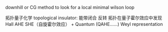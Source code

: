 downhill or CG method to look for a local minimal
wilson loop

拓扑量子化学
topological insulator: 能带闭合 反转
拓扑在量子霍尔效应中发现
Hall AHE SHE（自旋霍尔效应） + Quantum (QAHE......)
Weyl representation
